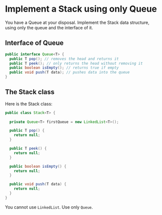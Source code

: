 # Implement a Stack using only Queue

You have a Queue at your disposal. Implement the Stack data structure, using only the queue and the interface of it.

## Interface of Queue

```java
public interface Queue<T> {
  public T pop(); // removes the head and returns it
  public T peek(); // only returns the head without removing it
  public boolean isEmpty(); // returns true if empty
  public void push(T data); // pushes data into the queue
}
```

## The Stack class

Here is the Stack class:

```java
public class Stack<T> {
  
  private Queue<T> firstQueue = new LinkedList<T>();

  public T pop() {
    return null;
  }

  public T peek() {
    return null;
  }

  public boolean isEmpty() {
    return null;
  }

  public void push(T data) {
    return null;
  }
}
```

You cannot use `LinkedList`. Use only `Queue`.
